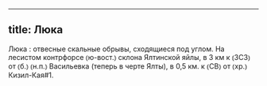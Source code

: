 
---
title: Люка
---
Люка
: отвесные скальные обрывы, сходящиеся под углом. На лесистом контрфорсе ⦅ю-вост.⦆ склона Ялтинской яйлы, в 3 км к ⦅ЗСЗ⦆ от ⦅б.⦆ ⦅н.п.⦆ Васильевка (теперь в черте Ялты), в 0,5 км. к ⦅СВ⦆ от ⦅хр.⦆ Кизил-Кая#1.
